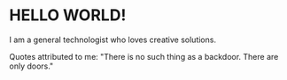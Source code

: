 # HELLO WORLD!

I am a general technologist who loves creative solutions. 

Quotes attributed to me:
"There is no such thing as a backdoor. There are only doors."
